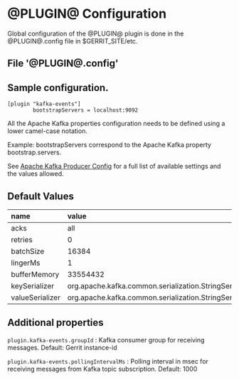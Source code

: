
@PLUGIN@ Configuration
=========================

Global configuration of the @PLUGIN@ plugin is done in the @PLUGIN@.config file in $GERRIT_SITE/etc.

File '@PLUGIN@.config'
--------------------

## Sample configuration.

```
[plugin "kafka-events"]
        bootstrapServers = localhost:9092
```

All the Apache Kafka properties configuration needs to
be defined using a lower camel-case notation.

Example: bootstrapServers correspond to the Apache Kafka property
bootstrap.servers.

See [Apache Kafka Producer Config](http://kafka.apache.org/documentation.html#producerconfigs)
for a full list of available settings and the values allowed.

Default Values
-----------------

|name                 | value
|:--------------------|:------------------
| acks                | all
| retries             | 0
| batchSize           | 16384
| lingerMs            | 1
| bufferMemory        | 33554432
| keySerializer       | org.apache.kafka.common.serialization.StringSerializer
| valueSerializer     | org.apache.kafka.common.serialization.StringSerializer

Additional properties
---------------------

`plugin.kafka-events.groupId`
:	Kafka consumer group for receiving messages.
	Default: Gerrit instance-id

`plugin.kafka-events.pollingIntervalMs`
:	Polling interval in msec for receiving messages from Kafka topic subscription.
	Default: 1000
